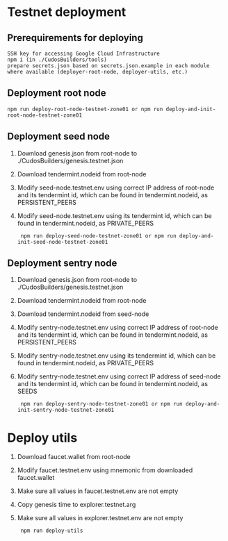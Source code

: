 # Testnet deployment

## Prerequirements for deploying
    SSH key for accessing Google Cloud Infrastructure
    npm i (in ./CudosBuilders/tools)
    prepare secrets.json based on secrets.json.example in each module where available (deployer-root-node, deployer-utils, etc.)

## Deployment root node
    npm run deploy-root-node-testnet-zone01 or npm run deploy-and-init-root-node-testnet-zone01

## Deployment seed node
1. Download genesis.json from root-node to ./CudosBuilders/genesis.testnet.json
2. Download tendermint.nodeid from root-node
3. Modify seed-node.testnet.env using correct IP address of root-node and its tendermint id, which can be found in tendermint.nodeid, as PERSISTENT_PEERS
4. Modify seed-node.testnet.env using its tendermint id, which can be found in tendermint.nodeid, as PRIVATE_PEERS
    
        npm run deploy-seed-node-testnet-zone01 or npm run deploy-and-init-seed-node-testnet-zone01

## Deployment sentry node
1. Download genesis.json from root-node to ./CudosBuilders/genesis.testnet.json
2. Download tendermint.nodeid from root-node
3. Download tendermint.nodeid from seed-node
4. Modify sentry-node.testnet.env using correct IP address of root-node and its tendermint id, which can be found in tendermint.nodeid, as PERSISTENT_PEERS
5. Modify sentry-node.testnet.env using its tendermint id, which can be found in tendermint.nodeid, as PRIVATE_PEERS
6. Modify sentry-node.testnet.env using correct IP address of seed-node and its tendermint id, which can be found in tendermint.nodeid, as SEEDS

        npm run deploy-sentry-node-testnet-zone01 or npm run deploy-and-init-sentry-node-testnet-zone01

# Deploy utils
1. Download faucet.wallet from root-node
2. Modify faucet.testnet.env using mnemonic from downloaded faucet.wallet
3. Make sure all values in faucet.testnet.env are not empty
4. Copy genesis time to explorer.testnet.arg
5. Make sure all values in explorer.testnet.env are not empty

        npm run deploy-utils


